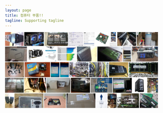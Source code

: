 ```yaml
---
layout: page
title: 컴퓨터 부품!!
tagline: Supporting tagline
---
```

![alt text](https://github.com/kutchoiwjun92/kutchoiwjun92.github.com/blob/master/home.JPG?raw=true)
